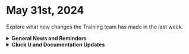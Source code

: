# May 31st, 2024

Explore what new changes the Training team has made in the last week.

<details>

<summary><strong>General News and Reminders</strong></summary>

* **Game Tip of the Week:** Lots of sales on all KINDS of games as we enter into what used to be known as E3 time! So keep an eye out to get some sweet deals. And don't forget to snag Paper Mario Thousand Year Door!
* **SHOUT OUT** to Derrick, Kevin, Reinier, Hunter, Joey, Marek, Ibrahim, Marvin, our very own Blake, as well as another ROC member, Kyle, and Adrian (WITH PERFECT SCORES!)  for successfully taking our [foundations-certification.md](../../cluck-university/rewst-foundations-10x/foundations-certification.md "mention") Exam, and collecting your prestigious **Certified Rewster** badge in Discord. &#x20;
* For our Certified Rewsters, don't forget about the **ROC AMA,** starting **Tuesday, June 4th**! [You can sign-up on Calendly now](https://calendly.com/cluck-u/roc-ama?month=2024-06)!
* Join us in our [Cluck-U Discord channel](https://discord.com/channels/936789089703845988/1121465945295167588) if you have any questions, comments, or concerns!

</details>

<details>

<summary><strong>Cluck U and Documentation Updates</strong></summary>

**What's New at Cluck University?**

* We'd love to get your feedback on our Training and Documentation! [Please fill out this form to let us know how we can improve](https://app.sli.do/event/m8C3AjPUnuDgpkVDmPsQL3)!
* As a reminder, you can make training and documentation requests at [https://rewst.canny.io/](https://rewst.canny.io/)
* The [201-advanced-automation-concepts.md](../../cluck-university/clean-automation-200-series/201-advanced-automation-concepts.md "mention") page has been updated with the video
* The [202-data-types-and-jinja.md](../../cluck-university/clean-automation-200-series/202-data-types-and-jinja.md "mention") page has been updated with the video
* The [203-boolean-logic-and-comparisons.md](../../cluck-university/clean-automation-200-series/203-boolean-logic-and-comparisons.md "mention") page has been updated with the video

**New & Updated Pages:**

* [may-24-2024-immybot-+-rewst-better-together.md](../roc-open-mics/may-24-2024-immybot-+-rewst-better-together.md "mention") page added

</details>

